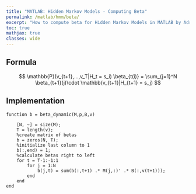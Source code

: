 ```yaml
---
title: "MATLAB: Hidden Markov Models - Computing Beta"
permalink: /matlab/hmm/beta/
excerpt: "How to compute beta for Hidden Markov Models in MATLAB by Adrian Ng"
toc: true
mathjax: true
classes: wide
---
```


## Formula

$$
\mathbb{P}(v_{t+1},...,v_T|H_t = s_i) \beta_{t(i)} = \sum_{j=1}^N \beta_{t+1}(j)\cdot \mathbb(v_{t+1}|H_{t+1} = s_j)
$$

## Implementation

```
function b = beta_dynamic(M,p,B,v)
    
    [N, ~] = size(M);
    T = length(v);
    %create matrix of betas
    b = zeros(N, T);
    %initialize last column to 1
    b(:,end) = 1;
    %calculate betas right to left
    for t = T-1:-1:1
        for j = 1:N
            b(j,t) = sum(b(:,t+1) .* M(j,:)' .* B(:,v(t+1)));
        end
    end    
end
```

